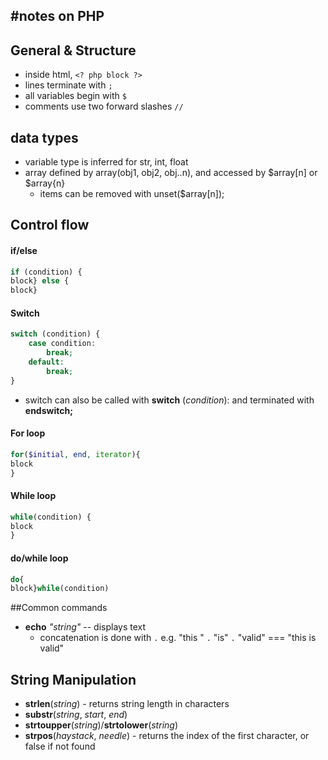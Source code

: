 #notes on PHP
--

## General & Structure
- inside html, `<? php block ?> `
- lines terminate with `;`
- all variables begin with `$`
- comments use two forward slashes `//`

## data types

- variable type is inferred for str, int, float
- array defined by array(obj1, obj2, obj..n), and accessed by $array[n] or $array{n}
	- items can be removed with unset($array[n]);

## Control flow

#### if/else
```php
if (condition) {
block} else { 
block}
```

#### Switch

```php
switch (condition) {
	case condition:
		break;
	default:
		break;
}
```
- switch can also be called with __switch__ (*condition*): and terminated with __endswitch;__

#### For loop

```php
for($initial, end, iterator){ 
block
}
```

#### While loop
```php
while(condition) {
block
}
```

#### do/while loop
```php
do{
block}while(condition)
```

##Common commands 

- __echo__ *"string"*  -- displays text 
	- concatenation is done with `.` e.g. "this " `.` "is" `.` "valid" === "this is valid"

## String Manipulation

- __strlen__(*string*) - returns string length in characters
- __substr__(*string*, *start*, *end*)
- __strtoupper__(*string*)/__strtolower__(*string*)
- __strpos__(*haystack*, *needle*) - returns the index of the first character, or false if not found


